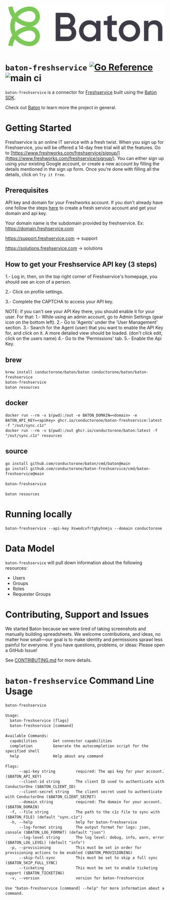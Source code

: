 ![Baton Logo](./docs/images/baton-logo.png)

# `baton-freshservice` [![Go Reference](https://pkg.go.dev/badge/github.com/conductorone/baton-freshservice.svg)](https://pkg.go.dev/github.com/conductorone/baton-freshservice) ![main ci](https://github.com/conductorone/baton-freshservice/actions/workflows/main.yaml/badge.svg)

`baton-freshservice` is a connector for [Freshservice](https://www.freshworks.com/freshservice/) built using the [Baton SDK](https://github.com/conductorone/baton-sdk).

Check out [Baton](https://github.com/conductorone/baton) to learn more the project in general.

# Getting Started

Freshservice is an online IT service with a fresh twist. When you sign up for Freshservice, you will be offered a 14-day free trial will all the features. Go to [https://www.freshworks.com/freshservice/signup/](https://www.freshworks.com/freshservice/signup/). You can either sign up using your existing Google account, or create a new account by filling the details mentioned in the sign up form. Once you’re done with filling all the details, click on `Try it Free`. 

## Prerequisites

API key and domain for your Freshworks account. If you don't already have one follow the steps [here](https://support.freshservice.com/support/solutions/articles/232987-setting-up-your-freshservice-account) to create a fresh service account and get your domain and api key. 

Your domain name is the subdomain provided by freshservice. 
Ex: https://domain.freshservice.com

https://support.freshservice.com -> support

https://solutions.freshservice.com -> solutions

## How to get your Freshservice API key (3 steps) 

1.- Log in, then, on the top right corner of Freshservice's homepage, you should see an icon of a person.

2.- Click on profile settings.

3.- Complete the CAPTCHA to access your API key.

NOTE: if you can't see your API Key there, you should enable it for your user. For that:
1.- While using an admin account, go to Admin Settings (gear icon on the bottom left).
2.- Go to 'Agents' under the 'User Management' section.
3.- Search for the Agent (user) that you want to enable the API Key for, and click on it. A more detailed view should be loaded. (don't click edit, click on the users name)
4.- Go to the 'Permissions' tab.
5.- Enable the Api Key.

## brew

```
brew install conductorone/baton/baton conductorone/baton/baton-freshservice
baton-freshservice
baton resources
```

## docker

```
docker run --rm -v $(pwd):/out -e BATON_DOMAIN=<domain> -e BATON_API_KEY=<apiKey> ghcr.io/conductorone/baton-freshservice:latest -f "/out/sync.c1z"
docker run --rm -v $(pwd):/out ghcr.io/conductorone/baton:latest -f "/out/sync.c1z" resources
```

## source

```
go install github.com/conductorone/baton/cmd/baton@main
go install github.com/conductorone/baton-freshservice/cmd/baton-freshservice@main

baton-freshservice

baton resources
```

# Running locally

```
baton-freshservice --api-key Xswedcvfrtgbyhnmju --domain conductorone
```

# Data Model

`baton-freshservice` will pull down information about the following resources:
- Users
- Groups
- Roles
- Requester Groups

# Contributing, Support and Issues

We started Baton because we were tired of taking screenshots and manually
building spreadsheets. We welcome contributions, and ideas, no matter how
small&mdash;our goal is to make identity and permissions sprawl less painful for
everyone. If you have questions, problems, or ideas: Please open a GitHub Issue!

See [CONTRIBUTING.md](https://github.com/ConductorOne/baton/blob/main/CONTRIBUTING.md) for more details.

# `baton-freshservice` Command Line Usage

```
baton-freshservice

Usage:
  baton-freshservice [flags]
  baton-freshservice [command]

Available Commands:
  capabilities       Get connector capabilities
  completion         Generate the autocompletion script for the specified shell
  help               Help about any command

Flags:
      --api-key string         required: The api key for your account. ($BATON_API_KEY)
      --client-id string       The client ID used to authenticate with ConductorOne ($BATON_CLIENT_ID)
      --client-secret string   The client secret used to authenticate with ConductorOne ($BATON_CLIENT_SECRET)
      --domain string          required: The domain for your account. ($BATON_DOMAIN)
  -f, --file string            The path to the c1z file to sync with ($BATON_FILE) (default "sync.c1z")
  -h, --help                   help for baton-freshservice
      --log-format string      The output format for logs: json, console ($BATON_LOG_FORMAT) (default "json")
      --log-level string       The log level: debug, info, warn, error ($BATON_LOG_LEVEL) (default "info")
  -p, --provisioning           This must be set in order for provisioning actions to be enabled ($BATON_PROVISIONING)
      --skip-full-sync         This must be set to skip a full sync ($BATON_SKIP_FULL_SYNC)
      --ticketing              This must be set to enable ticketing support ($BATON_TICKETING)
  -v, --version                version for baton-freshservice

Use "baton-freshservice [command] --help" for more information about a command.
```
